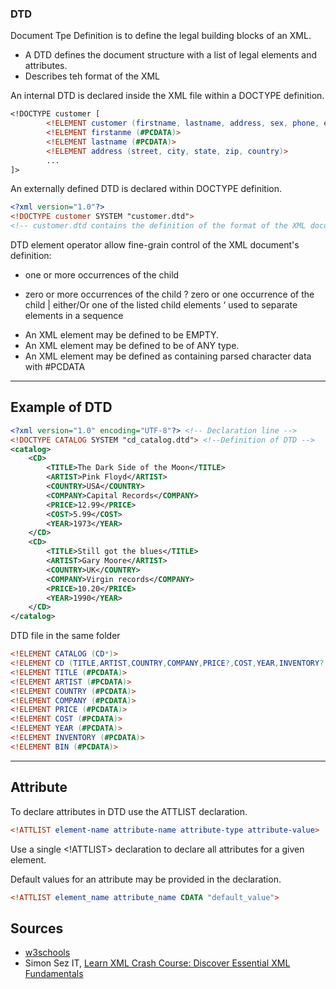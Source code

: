 ### DTD
Document Tpe Definition is to define the legal building blocks of an XML.
- A DTD defines the document structure with a list of legal elements and attributes.
- Describes teh format of the XML

An internal DTD is declared inside the XML file within a DOCTYPE definition.
```dtd
<!DOCTYPE customer [
        <!ELEMENT customer (firstname, lastname, address, sex, phone, email)>
        <!ELEMENT firstanme (#PCDATA)>
        <!ELEMENT lastname (#PCDATA)>
        <!ELEMENT address (street, city, state, zip, country)>
        ...
]>
```
An externally defined DTD is declared within DOCTYPE definition.
```xml
<?xml version="1.0"?>
<!DOCTYPE customer SYSTEM "customer.dtd">
<!-- customer.dtd contains the definition of the format of the XML document -->
```
DTD element operator allow fine-grain control of the XML document's definition:
+ one or more occurrences of the child
* zero or more occurrences of the child
? zero or one occurrence of the child
| either/Or one of the listed child elements
‘ used to separate elements in a sequence

- An XML element may be defined to be EMPTY.
- An XML element may be defined to be of ANY type.
- An XML element may be defined as containing parsed character data with #PCDATA
___
## Example of DTD
```xml
<?xml version="1.0" encoding="UTF-8"?> <!-- Declaration line -->
<!DOCTYPE CATALOG SYSTEM "cd_catalog.dtd"> <!--Definition of DTD -->
<catalog>
    <CD>
        <TITLE>The Dark Side of the Moon</TITLE>
        <ARTIST>Pink Floyd</ARTIST>
        <COUNTRY>USA</COUNTRY>
        <COMPANY>Capital Records</COMPANY>
        <PRICE>12.99</PRICE>
        <COST>5.99</COST>
        <YEAR>1973</YEAR>
    </CD>
    <CD>
        <TITLE>Still got the blues</TITLE>
        <ARTIST>Gary Moore</ARTIST>
        <COUNTRY>UK</COUNTRY>
        <COMPANY>Virgin records</COMPANY>
        <PRICE>10.20</PRICE>
        <YEAR>1990</YEAR>
    </CD>
</catalog>
```
DTD file in the same folder
```dtd
<!ELEMENT CATALOG (CD*)>
<!ELEMENT CD (TITLE,ARTIST,COUNTRY,COMPANY,PRICE?,COST,YEAR,INVENTORY?,BIN?)>
<!ELEMENT TITLE (#PCDATA)>
<!ELEMENT ARTIST (#PCDATA)>
<!ELEMENT COUNTRY (#PCDATA)>
<!ELEMENT COMPANY (#PCDATA)>
<!ELEMENT PRICE (#PCDATA)>  
<!ELEMENT COST (#PCDATA)>
<!ELEMENT YEAR (#PCDATA)>
<!ELEMENT INVENTORY (#PCDATA)>
<!ELEMENT BIN (#PCDATA)>
```
___
## Attribute
To declare attributes in DTD use the ATTLIST declaration.  
```dtd
<!ATTLIST element-name attribute-name attribute-type attribute-value>
```
Use a single <!ATTLIST> declaration to declare all attributes for a given element.

Default values for an attribute may be provided in the declaration.  
```dtd
<!ATTLIST element_name attribute_name CDATA "default_value">
```


## Sources
- [w3schools](https://www.w3schools.com/XML/default.asp)
- Simon Sez IT, [Learn XML Crash Course: Discover Essential XML Fundamentals](https://www.udemy.com/course/learn-xml-crash-course/)


